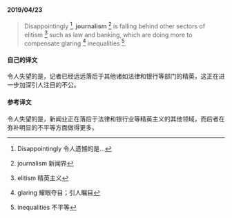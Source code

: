 #### 2019/04/23

> Disappointingly [^1], **journalism** [^2] is falling behind other sectors of elitism [^3] such as law and banking, which are doing more to compensate glaring [^4] inequalities [^5].



#### 自己的译文

令人失望的是，记者已经远远落后于其他诸如法律和银行等部门的精英，这正在进一步加深引人注目的不公。



#### 参考译文

令人失望的是，新闻业正在落后于法律和银行业等精英主义的其他领域，而后者在弥补明显的不平等方面做得更多。



[^1]: Disappointingly 令人遗憾的是...
[^2]: journalism 新闻界
[^3]: elitism 精英主义
[^4]: glaring 耀眼夺目；引人瞩目
[^5]: inequalities 不平等